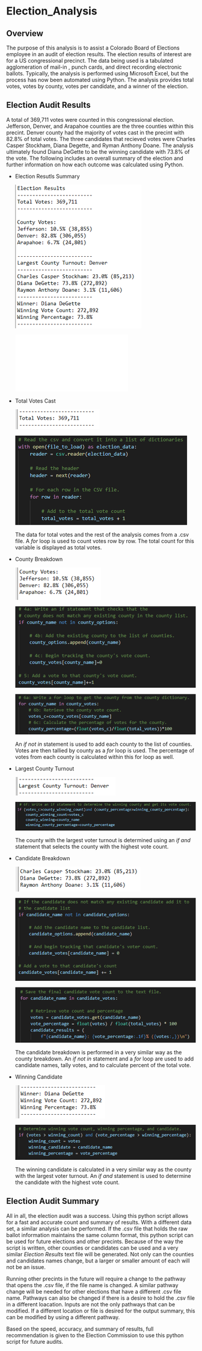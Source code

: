# Election_Analysis

## Overview 

The purpose of this analysis is to assist a Colorado Board of Elections employee in an audit of election results. The election results of interest are for a US congressional precinct. The data being used is a tabulated agglomeration of mail-in , punch cards, and direct recording electronic ballots. Typically, the analysis is performed using Microsoft Excel, but the process has now been automated using Python. The analysis provides total votes, votes by county, votes per candidate, and a winner of the election.

## Election Audit Results

A total of 369,711 votes were counted in this congressional election. Jefferson, Denver, and Arapahoe counties are the three counties within this precint. Denver county had the majority of votes cast in the precint with 82.8% of total votes. The three candidates that recieved votes were Charles Casper Stockham, Diana Degette, and Ryman Anthony Doane. The analysis ultimately found Diana DeGette to be the winning candidate with 73.8% of the vote. The following includes an overall summary of the election and further information on how each outcome was calculated using Python. 

* Election Resutls Summary

  ![Election_Results](/Analysis/election_results.png)

  ![Complete_Python_Script](/PyPoll_Challenge.py)

* Total Votes Cast

  ![Total_Votes](/Analysis/total_votes.png)
  
  ![PYTotal_Votes](/Analysis/py_total_votes.png)
  
  The data for total votes and the rest of the analysis comes from a .csv file. A *for* loop is used to count votes row by row. The total count for this variable is displayed as     total votes. 
  
* County Breakdown  

  ![County_Breakdown](/Analysis/county_breakdown.png)
  
  ![PYCounty_Breakdown2](/Analysis/py_county_breakdown2.png)
  
  ![PYCounty_Breakdown1](/Analysis/py_county_breakdown.png)
  
  An *if not in* statement is used to add each county to the list of counties. Votes are then tallied by county as a *for* loop is used. The percentage of votes from each county   is calculated within this for loop as well.
  
* Largest County Turnout

  ![County_High_Votes](/Analysis/largest_county_vote.png)
  
  ![PYCounty_High_Votes](/Analysis/py_winning_county.png)
  
  The county with the largest voter turnout is determined using an *if and* statement that selects the county with the highest vote count.
  
* Candidate Breakdown  

  ![Candidate_Breakdown](/Analysis/candidate_breakdown.png)
  
  ![PYCandidate_Breakdown2](/Analysis/py_candidate_breakdown2.png)
  
  ![PYCandidate_Breakdown1](/Analysis/py_candidate_breakdown.png)
  
  The candidate breakdown is performed in a very similar way as the county breakdown. An *if not in* statement and a *for* loop are used to add candidate names, tally votes, and   to calculate percent of the total vote.
  
* Winning Candidate  

  ![Winning_Candidate](/Analysis/winning_candidate.png)
  
  ![PYWinning_Candidate](/Analysis/py_winning_candidate.png)
  
  The winning candidate is calculated in a very similar way as the county with the largest voter turnout. An *if and* statement is used to determine the candidate with the         highest vote count.


## Election Audit Summary

All in all, the election audit was a success. Using this python script allows for a fast and accurate count and summary of results. With a different data set, a similar analysis can be performed. If the .csv file that holds the raw ballot information maintains the same column format, this python script can be used for future elections and other precints. Because of the way the script is written, other counties or candidates can be used and a very similar *Election Results* text file will be generated. Not only can the counties and candidates names change, but a larger or smaller amount of each will not be an issue. 

Running other precints in the future will require a change to the pathway that opens the .csv file, if the file name is changed. A similar pathway change will be needed for other elections that have a different .csv file name. Pathways can also be changed if there is a desire to hold the .csv file in a different loacation. Inputs are not the only pathways that can be modified. If a different location or file is desired for the output summary, this can be modified by using a different pathway. 

Based on the speed, accuracy, and summary of results, full recommendation is given to the Election Commission to use this python script for future audits.
